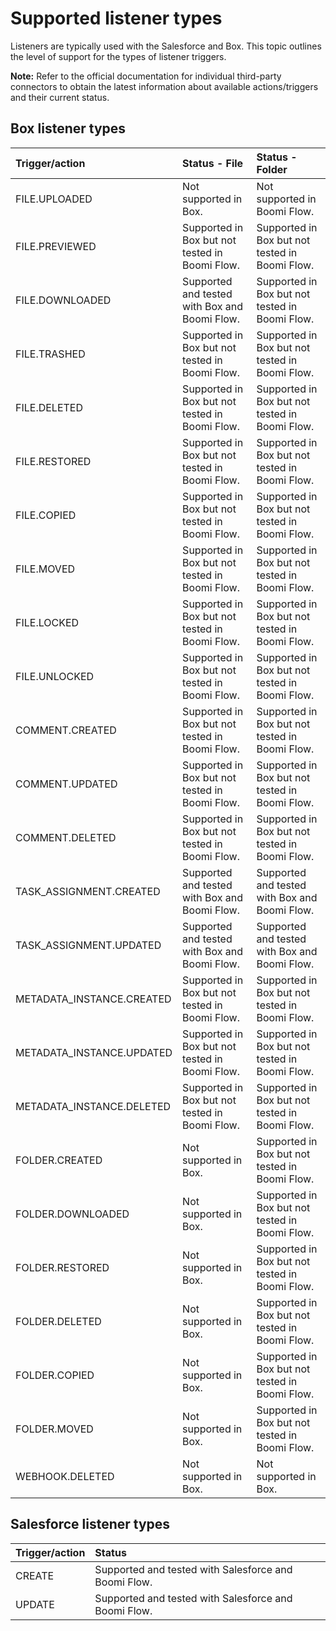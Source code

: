 # Supported listener types 

<head>
  <meta name="guidename" content="Flow"/>
  <meta name="context" content="GUID-40e958ef-0d6e-48a1-a82a-4e26478643eb"/>
</head>


Listeners are typically used with the Salesforce and Box. This topic outlines the level of support for the types of listener triggers.

**Note:** Refer to the official documentation for individual third-party connectors to obtain the latest information about available actions/triggers and their current status.

## Box listener types 

|Trigger/action|Status - File|Status - Folder|
|:-------------|:------------|:--------------|
|FILE.UPLOADED|Not supported in Box.|Not supported in Boomi Flow.|
|FILE.PREVIEWED|Supported in Box but not tested in Boomi Flow.|Supported in Box but not tested in Boomi Flow.|
|FILE.DOWNLOADED|Supported and tested with Box and Boomi Flow.|Supported in Box but not tested in Boomi Flow.|
|FILE.TRASHED|Supported in Box but not tested in Boomi Flow.|Supported in Box but not tested in Boomi Flow.|
|FILE.DELETED|Supported in Box but not tested in Boomi Flow.|Supported in Box but not tested in Boomi Flow.|
|FILE.RESTORED|Supported in Box but not tested in Boomi Flow.|Supported in Box but not tested in Boomi Flow.|
|FILE.COPIED|Supported in Box but not tested in Boomi Flow.|Supported in Box but not tested in Boomi Flow.|
|FILE.MOVED|Supported in Box but not tested in Boomi Flow.|Supported in Box but not tested in Boomi Flow.|
|FILE.LOCKED|Supported in Box but not tested in Boomi Flow.|Supported in Box but not tested in Boomi Flow.|
|FILE.UNLOCKED|Supported in Box but not tested in Boomi Flow.|Supported in Box but not tested in Boomi Flow.|
|COMMENT.CREATED|Supported in Box but not tested in Boomi Flow.|Supported in Box but not tested in Boomi Flow.|
|COMMENT.UPDATED|Supported in Box but not tested in Boomi Flow.|Supported in Box but not tested in Boomi Flow.|
|COMMENT.DELETED|Supported in Box but not tested in Boomi Flow.|Supported in Box but not tested in Boomi Flow.|
|TASK\_ASSIGNMENT.CREATED|Supported and tested with Box and Boomi Flow.|Supported and tested with Box and Boomi Flow.|
|TASK\_ASSIGNMENT.UPDATED|Supported and tested with Box and Boomi Flow.|Supported and tested with Box and Boomi Flow.|
|METADATA\_INSTANCE.CREATED|Supported in Box but not tested in Boomi Flow.|Supported in Box but not tested in Boomi Flow.|
|METADATA\_INSTANCE.UPDATED|Supported in Box but not tested in Boomi Flow.|Supported in Box but not tested in Boomi Flow.|
|METADATA\_INSTANCE.DELETED|Supported in Box but not tested in Boomi Flow.|Supported in Box but not tested in Boomi Flow.|
|FOLDER.CREATED|Not supported in Box.|Supported in Box but not tested in Boomi Flow.|
|FOLDER.DOWNLOADED|Not supported in Box.|Supported in Box but not tested in Boomi Flow.|
|FOLDER.RESTORED|Not supported in Box.|Supported in Box but not tested in Boomi Flow.|
|FOLDER.DELETED|Not supported in Box.|Supported in Box but not tested in Boomi Flow.|
|FOLDER.COPIED|Not supported in Box.|Supported in Box but not tested in Boomi Flow.|
|FOLDER.MOVED|Not supported in Box.|Supported in Box but not tested in Boomi Flow.|
|WEBHOOK.DELETED|Not supported in Box.|Not supported in Box.|

## Salesforce listener types 

|Trigger/action|Status|
|:-------------|:-----|
|CREATE|Supported and tested with Salesforce and Boomi Flow.|
|UPDATE|Supported and tested with Salesforce and Boomi Flow.|